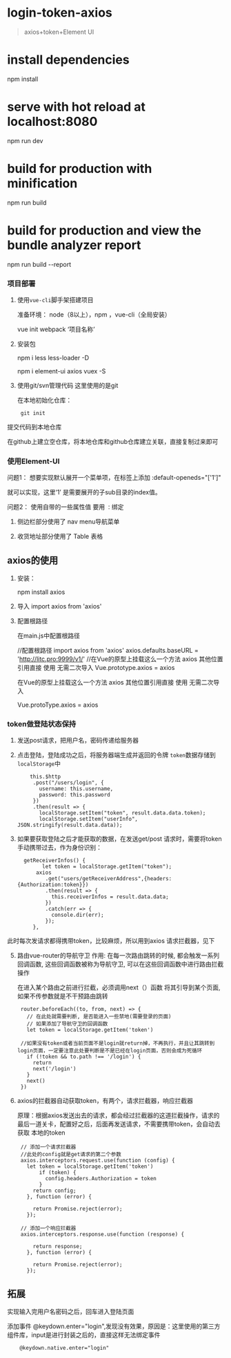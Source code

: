 # login-token-axios

> axios+token+Element UI

# install dependencies
npm install

# serve with hot reload at localhost:8080
npm run dev

# build for production with minification
npm run build

# build for production and view the bundle analyzer report
npm run build --report


### 项目部署

1. 使用`vue-cli`脚手架搭建项目 
  	 
   准备环境： node（8以上），npm ，vue-cli（全局安装）

	vue init webpack ‘项目名称’

2. 安装包

    npm i less less-loader -D
	
    npm i element-ui axios vuex -S

3. 使用git/svn管理代码 这里使用的是git
  	
   在本地初始化仓库：
	
        git init 
 
 提交代码到本地仓库 

在github上建立空仓库，将本地仓库和github仓库建立关联，直接复制过来即可


###  使用Element-UI

问题1： 想要实现<el-menu>默认展开一个菜单项，在标签上添加
	:default-openeds="['1']"

就可以实现，这里‘1’ 是需要展开的子sub目录的index值。

问题2： 使用自带的一些属性值 要用 `：`绑定

1. 侧边栏部分使用了	nav	menu导航菜单

2. 收货地址部分使用了 	Table 表格


## axios的使用

1. 安装：

      npm install axios

2. 导入
     import axios from 'axios'

3. 配置根路径

   在main.js中配置根路径

    //配置根路径
	import axios from 'axios'
	axios.defaults.baseURL = 'http://litc.pro:9999/v1/'
	//在Vue的原型上挂载这么一个方法 axios 其他位置引用直接 使用 无需二次导入
	Vue.prototype.axios = axios

   在Vue的原型上挂载这么一个方法 axios 其他位置引用直接 使用 无需二次导入

	Vue.protoType.axios = axios


### token做登陆状态保持
1. 发送post请求，把用户名，密码传递给服务器

2. 点击登陆，登陆成功之后，将服务器端生成并返回的令牌 `token`数据存储到`localStorage`中

	       this.$http
	        .post("/users/login", {
	          username: this.username,
	          password: this.password
	        })
	        .then(result => {
	          localStorage.setItem("token", result.data.data.token);
	          localStorage.setItem("userInfo", JSON.stringify(result.data.data));

3. 如果要获取登陆之后才能获取的数据，在发送get/post 请求时，需要将token手动携带过去，作为身份识别：

		 getReceiverInfos() {
		       let token = localStorage.getItem("token");
		     axios
		        .get("users/getReceiverAddress",{headers:{Authorization:token}})
		        .then(result => {
		          this.receiverInfos = result.data.data;
		        })
		        .catch(err => {
		          console.dir(err);
		        });
		    },

此时每次发请求都得携带token，比较麻烦，所以用到axios 请求拦截器，见下

5. 路由vue-router的导航守卫 作用:  在每一次路由跳转的时候, 都会触发一系列回调函数, 这些回调函数被称为导航守卫, 可以在这些回调函数中进行路由拦截操作

   	在进入某个路由之前进行拦截，必须调用next（）函数  将其引导到某个页面, 如果不传参数就是不干预路由跳转

		router.beforeEach((to, from, next) => {
		  // 在此处就需要判断, 是否能进入一些禁地(需要登录的页面)
		  // 如果添加了导航守卫的回调函数
		  let token = localStorage.getItem('token')

		//如果没有token或者当前页面不是login就return掉，不再执行，并且让其跳转到login页面，一定要注意此处要判断是不是已经在login页面，否则会成为死循环
		  if (!token && to.path !== '/login') {  
		    return 
			next('/login') 
		  }
		  next()
		})

6. axios的拦截器自动获取token，有两个，请求拦截器，响应拦截器

    原理：根据axios发送出去的请求，都会经过拦截器的这道拦截操作，请求的最后一道关卡，配置好之后，后面再发送请求，不需要携带token，会自动去获取 本地的token 

		// 添加一个请求拦截器
		//此处的config就是get请求的第二个参数
		axios.interceptors.request.use(function (config) {
		  let token = localStorage.getItem('token')
			  if (token) {
			    config.headers.Authorization = token
			  }
		    return config;
		  }, function (error) {
		  
		    return Promise.reject(error);
		  });
		
		// 添加一个响应拦截器
		axios.interceptors.response.use(function (response) {
		  
		    return response;
		  }, function (error) {
		 
		    return Promise.reject(error);
		  });

## 拓展

  实现输入完用户名密码之后，回车进入登陆页面

 添加事件 @keydown.enter="login",发现没有效果，原因是：这里使用的第三方组件库，input是进行封装之后的，直接这样无法绑定事件

		@keydown.native.enter="login"

